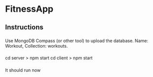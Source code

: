 # FitnessApp 

## Instructions
###
Use MongoDB Compass (or other tool) to upload the database.
Name: Workout, Collection: workouts.
###
cd server > npm start
cd client > npm start
###
It should run now
